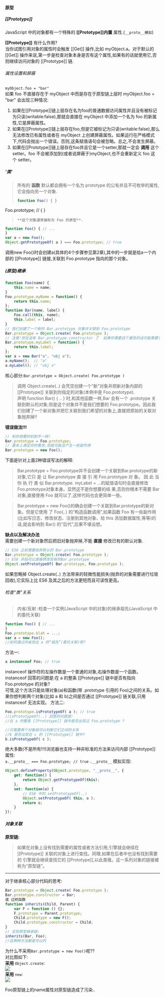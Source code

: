 #### 原型
##### [[Prototype]]
JavaScript 中的对象都有一个特殊的 **[[Prototype]]内置** 属性.(`__proto__模拟`)

**[[Prototype]]** 有什么作用?  
当你试图引用对象的属性时会触发 [[Get]] 操作,比如 myObject.a。对于默认的 [[Get]] 操作来说,第一步是检查对象本身是否有这个属性,如果有的话就使用它,否则继续访问对象的 [[Prototype]] 链.

###### 属性设置和屏蔽
`myObject.foo = "bar"`  
如果 foo 不直接存在于 myObject 中而是存在于原型链上层时 myObject.foo = "bar" 会出现三种情况:  
1. 如果在[[Prototype]]链上层存在名为foo的普通数据访问属性并且没有被标记为只读(writable:false),那就会直接在 myObject 中添加一个名为 foo 的新属性,它是屏蔽属性。
2. 如果在[[Prototype]]链上层存在foo,但是它被标记为只读(writable:false),那么 无法修改已有属性或者在 myObject 上创建屏蔽属性。如果运行在严格模式下,代码会抛出一个错误。否则,这条赋值语句会被忽略。总之,不会发生屏蔽。
3. 如果在[[Prototype]]链上层存在foo并且它是一个setter,那就一定会 **调用** 这个 setter。foo 不会被添加到(或者说屏蔽于)myObject,也不会重新定义 foo 这 个 setter。

##### '类'
> 所有的 **函数** 默认都会拥有一个名为 prototype 的公有并且不可枚举的属性,它会指向另一个对象.
> ```js
> function Foo() { }
Foo.prototype;    // { }
> ```
> **这个对象通常被称为 Foo 的原型**.

```js
function Foo() { // ...
}
var a = new Foo();
Object.getPrototypeOf( a ) === Foo.prototype; // true
```
调用new Foo()时会创建a(具体的4个步骤参见第2章),其中的一步就是给a一个内部的 [[Prototype]] 链接,关联到 Foo.prototype 指向的那个对象。

##### (原型)继承
```js
function Foo(name) {
    this.name = name;
}
Foo.prototype.myName = function() {
    return this.name;
};
function Bar(name, label) {
    Foo.call(this, name);
    this.label = label;
}
// 我们创建了一个新的 Bar.prototype 对象并关联到 Foo.prototype
Bar.prototype = Object.create( Foo.prototype );
// 注意!现在没有 Bar.prototype.constructor 了  如果你需要这个属性的话可能需要手动修复一下它
Bar.prototype.myLabel = function() {
    return this.label;
};
var a = new Bar("a", "obj a");
a.myName();  // "a"
a.myLabel(); // "obj a"
```
核心部分:`Bar.prototype = Object.create( Foo.prototype )`  
> 调用 Object.create(..) 会凭空创建一个“新”对象并把新对象内部的 [[Prototype]] 关联到你指定的对象(本例中是 Foo.prototype).  
声明 function Bar() { .. } 时,和其他函数一样,Bar 会有一个 .prototype 关联到默认的对象,但是这个对象并不是我们想要的 Foo.prototype。因此我们创建了一个新对象并把它关联到我们希望的对象上,直接把原始的关联对象抛弃掉!!

**错误做法!!!**
```js
// 和你想要的机制不一样!
Bar.prototype = Foo.prototype;
// 基本上满足你的需求,但是可能会产生一些副作用
Bar.prototype = new Foo();
```
下面是针对上面2种错误写法的解释:  
> Bar.prototype = Foo.prototype并不会创建一个关联到Bar.prototype的新对象,它只 是 让 Bar.prototype 直 接 引 用 Foo.prototype 对 象。 因 此 当 你 执 行 类 似 Bar.prototype. myLabel = ...的赋值语句时会直接修改Foo.prototype对象本身。显然这不是你想要的结 果,否则你根本不需要 Bar 对象,直接使用 Foo 就可以了,这样代码也会更简单一些。  

> Bar.prototype = new Foo()的确会创建一个关联到Bar.prototype的新对象。但是它使用 了 Foo(..) 的“构造函数调用”,如果函数 Foo 有一些副作用(比如写日志、修改状态、注册到其他对象、给 this 添加数据属性,等等)的话,就会影响到 Bar() 的“后代”,后果不堪设想。

**缺点以及解决办法**  
需要创建一个新对象然后把旧对象抛弃掉,不能 **直接** 修改已有的默认对象.
```js
// ES6 之前需要抛弃默认的 Bar.prototype
Bar.ptototype = Object.create( Foo.prototype );
// ES6 开始可以直接修改现有的Bar.prototype
Object.setPrototypeOf( Bar.prototype, Foo.prototype );
```
如果忽略掉 Object.create(..) 方法带来的轻微性能损失(抛弃的对象需要进行垃圾回收),它实际上比 ES6 及其之后的方法更短而且可读性更高。
###### 检查“类”关系
> 内省/反射 :检查一个实例(JavaScript 中的对象)的继承祖先(JavaScript 中的委托关联)

```js
function Foo() { // ...
}
Foo.prototype.blah = ...;
var a = new Foo();
//如何通过内省找出 a 的“祖先”(委托关联)呢?
```
方法一:
```js
a instanceof Foo; // true
```
instanceof 操作符的左操作数是一个普通的对象,右操作数是一个函数。instanceof 回答的问题是:在 a 的整条 [[Prototype]] 链中是否有指向 Foo.prototype 的对象?  
可惜,这个方法只能处理对象(a)和函数(带 .prototype 引用的 Foo)之间的关系。如果你想判断两个对象(比如 a 和 b)之间是否通过 [[Prototype]] 链关联,只用 instanceof 无法实现。
方法二:
```js
Foo.prototype.isPrototypeOf( a ); // true
//isPrototypeOf(..) 回答的问题是:
//在 a 的整条 [[Prototype]] 链中是否出现过 Foo.prototype ?

//只需要两个对象就可以判断它们之间的关系
//b 是否出现在 c 的 [[Prototype]] 链中?
b.isPrototypeOf( c );
```

绝大多数(不是所有!!!)浏览器也支持一种非标准的方法来访问内部 [[Prototype]] 属性:   
`a.__proto__ === Foo.prototype; // true`
`.__proto__` 模拟实现:
```js
Object.defineProperty(Object.prototype, "__proto__", {
    get: function() {
        return Object.getPrototypeOf(this);
    },
    set: function(o) {
        // ES6 中的 setPrototypeOf(..)
        Object.setPrototypeOf( this, o );
        return o;
    }
});
```

##### 对象关联
**原型链:**
> 如果在对象上没有找到需要的属性或者方法引用,引擎就会继续在 [[Prototype]] 关联的对象上进行查找。同理,如果在后者中也没有找到需要的 引擎就会继续查找它的 [[Prototype]],以此类推。这一系列对象的链接被称为“原型链”。

---
对于继承核心部分代码的思考:  
```js
Bar.prototype = Object.create( Foo.prototype );
Bar.prototype.constructor = Bar;
或 过桥函数
function inherits(Child, Parent) {
    var F = function () {};
    F.prototype = Parent.prototype;
    Child.prototype = new F();
    Child.prototype.constructor = Child;
}
// 实现原型继承链:
inherits(Bar, Foo);
//这两种方法都是可以的
```
为什么不采用`Bar.prototype = new Foo()`呢??  
对比图如下:  
**采用** `Object.create`:  
![](../Images/采用create.png)  
**采用** `new`:  
![](../Images/采用new.png)

Foo原型链上的name属性对原型链造成了污染..
